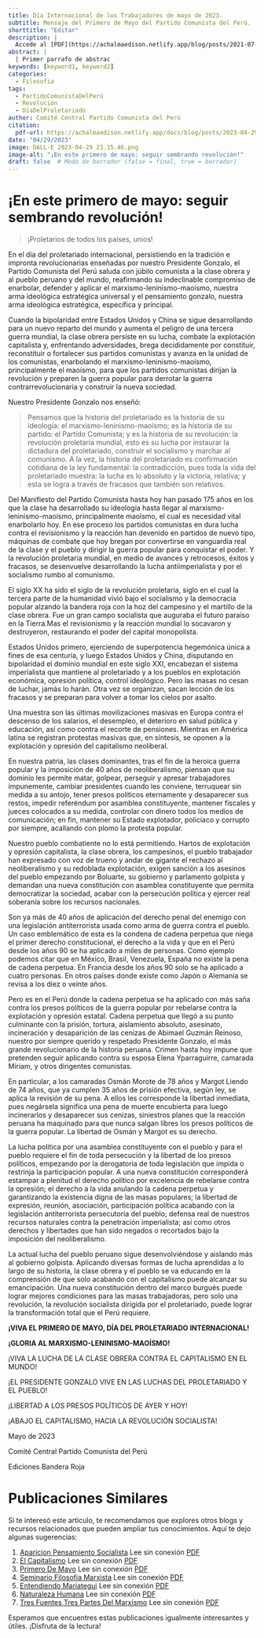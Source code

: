 ```yaml
---
title: Día Internacional de los Trabajadores de mayo de 2023.
subtitle: Mensaje del Primero de Mayo del Partido Comunista del Perú.
shorttitle: "Editar"
description: |
  Accede al [PDF](https://achalmaedison.netlify.app/blog/posts/2021-07-14-comandos-blogdown/index.pdf) completo aquí. Actualizar enlace
abstract: |
  | Primer parrafo de abstrac
keywords: [keyword1, keyword2]
categories:
  - Filosofia
tags:
  - PartidoComunistaDelPerú
  - Revolución
  - DíaDelProletariado
author: Comité Central Partido Comunista del Perú
citation:
  pdf-url: https://achalmaedison.netlify.app/docs/blog/posts/2023-04-29-primero-de-mayo/index.pdf
date: "04/29/2023"
image: DALL·E 2023-04-29 23.15.46.png
image-alt: "¡En este primero de mayo: seguir sembrando revolución!"
draft: false  # Modo de borrador (false = final, true = borrador)
---
```








# ¡En este primero de mayo: seguir sembrando revolución!

> ¡Proletarios de todos los países, uníos!

En el día del proletariado internacional, persistiendo en la
tradición e impronta revolucionarias enseñadas por nuestro
Presidente Gonzalo, el Partido Comunista del Perú saluda con
júbilo comunista a la clase obrera y al pueblo peruano y del
mundo, reafirmando su indeclinable compromiso de enarbolar,
defender y aplicar el marxismo-leninismo-maoísmo, nuestra
arma ideológica estratégica universal y el pensamiento gonzalo,
nuestra arma ideológica estratégica, específica y principal.

Cuando la bipolaridad entre Estados Unidos y China se
sigue desarrollando para un nuevo reparto del mundo y aumenta
el peligro de una tercera guerra mundial, la clase obrera persiste
en su lucha, combate la explotación capitalista y, enfrentando
adversidades, brega decididamente por constituir, reconstituir o
fortalecer sus partidos comunistas y avanza en la unidad de los
comunistas, enarbolando el marxismo-leninismo-maoísmo,
principalmente el maoísmo, para que los partidos comunistas
dirijan la revolución y preparen la guerra popular para derrotar la
guerra contrarrevolucionaria y construir la nueva sociedad.

Nuestro Presidente Gonzalo nos enseñó:

> Pensamos que la historia del proletariado es la historia de su ideología: el marxismo-leninismo-maoísmo; es la historia de su partido: el Partido Comunista; y es la historia de su revolución: la revolución proletaria mundial, esto es su lucha por instaurar la dictadura del proletariado, construir el socialismo y marchar al comunismo. A la vez, la historia del proletariado es confirmación cotidiana de la ley fundamental: la contradicción, pues toda la vida del proletariado muestra: la lucha es lo absoluto y la victoria, relativa; y esta se logra a través de fracasos que también son relativos.

Del Manifiesto del Partido Comunista hasta hoy han pasado
175 años en los que la clase ha desarrollado su ideología hasta
llegar al marxismo-leninismo-maoísmo, principalmente
maoísmo, el cual es necesidad vital enarbolarlo hoy. En ese
proceso los partidos comunistas en dura lucha contra el
revisionismo y la reacción han devenido en partidos de nuevo
tipo, máquinas de combate que hoy bregan por convertirse en
vanguardia real de la clase y el pueblo y dirigir la guerra popular
para conquistar el poder. Y la revolución proletaria mundial, en
medio de avances y retrocesos, éxitos y fracasos, se desenvuelve
desarrollando la lucha antiimperialista y por el socialismo rumbo
al comunismo.

El siglo XX ha sido el siglo de la revolución proletaria, siglo
en el cual la tercera parte de la humanidad vivió bajo el
socialismo y la democracia popular alzando la bandera roja con
la hoz del campesino y el martillo de la clase obrera. Fue un gran
campo socialista que auguraba el futuro paraíso en la Tierra.Mas
el revisionismo y la reacción mundial lo socavaron y destruyeron,
restaurando el poder del capital monopolista.

Estados Unidos primero, ejerciendo de superpotencia
hegemónica única a fines de esa centuria, y luego Estados Unidos
y China, disputando en bipolaridad el dominio mundial en este
siglo XXI, encabezan el sistema imperialista que mantiene al
proletariado y a los pueblos en explotación económica, opresión
política, control ideológico. Pero las masas no cesan de luchar,
jamás lo harán. Otra vez se organizan, sacan lección de los
fracasos y se preparan para volver a tomar los cielos por asalto.

Una muestra son las últimas movilizaciones masivas en
Europa contra el descenso de los salarios, el desempleo, el
deterioro en salud pública y educación, así como contra el
recorte de pensiones. Mientras en América latina se registran
protestas masivas que, en síntesis, se oponen a la explotación y
opresión del capitalismo neoliberal.

En nuestra patria, las clases dominantes, tras el fin de la
heroica guerra popular y la imposición de 40 años de
neoliberalismo, piensan que su dominio les permite matar,
golpear, perseguir y apresar trabajadores impunemente, cambiar
presidentes cuando les conviene, terruquear sin medida a su
antojo, tener presos políticos eternamente y desaparecer sus
restos, impedir referéndum por asamblea constituyente,
mantener fiscales y jueces colocados a su medida, controlar con
dinero todos los medios de comunicación; en fin, mantener su
Estado explotador, policiaco y corrupto por siempre, acallando
con plomo la protesta popular.

Nuestro pueblo combatiente no lo está permitiendo. Hartos
de explotación y opresión capitalista, la clase obrera, los
campesinos, el pueblo trabajador han expresado con voz de
trueno y andar de gigante el rechazo al neoliberalismo y su
redoblada explotación, exigen sanción a los asesinos del pueblo
empezando por Boluarte, su gobierno y parlamento golpista y
demandan una nueva constitución con asamblea constituyente
que permita democratizar la sociedad, acabar con la persecución
política y ejercer real soberanía sobre los recursos nacionales.

Son ya más de 40 años de aplicación del derecho penal del
enemigo con una legislación antiterrorista usada como arma de
guerra contra el pueblo. Un caso emblemático de esta es la
condena de cadena perpetua que niega el primer derecho
constitucional, el derecho a la vida y que en el Perú desde los
años 90 se ha aplicado a miles de personas. Como ejemplo
podemos citar que en México, Brasil, Venezuela, España no existe
la pena de cadena perpetua. En Francia desde los años 90 solo se
ha aplicado a cuatro personas. En otros países donde existe como
Japón o Alemania se revisa a los diez o veinte años.

Pero es en el Perú donde la cadena perpetua se ha aplicado
con más saña contra los presos políticos de la guerra popular por
rebelarse contra la explotación y opresión estatal. Cadena
perpetua que llegó a su punto culminante con la prisión, tortura,
aislamiento absoluto, asesinato, incineración y desaparición de
las cenizas de Abimael Guzmán Reinoso, nuestro por siempre
querido y respetado Presidente Gonzalo, el más grande
revolucionario de la historia peruana. Crimen hasta hoy impune
que pretenden seguir aplicando contra su esposa Elena
Yparraguirre, camarada Míriam, y otros dirigentes comunistas.

En particular, a los camaradas Osmán Morote de 78 años y
Margot Liendo de 74 años, que ya cumplen 35 años de prisión
efectiva, según ley, se aplica la revisión de su pena. A ellos les
corresponde la libertad inmediata, pues negársela significa una
pena de muerte encubierta para luego incinerarlos y desaparecer
sus cenizas, siniestros planes que la reacción peruana ha
maquinado para que nunca salgan libres los presos políticos de la
guerra popular. La libertad de Osmán y Margot es su derecho.

La lucha política por una asamblea constituyente con el
pueblo y para el pueblo requiere el fin de toda persecución y la
libertad de los presos políticos, empezando por la derogatoria de
toda legislación que impida o restrinja la participación popular.
A una nueva constitución corresponderá estampar a plenitud el
derecho político por excelencia de rebelarse contra la opresión;
el derecho a la vida anulando la cadena perpetua y garantizando
la existencia digna de las masas populares; la libertad de
expresión, reunión, asociación, participación política acabando
con la legislación antiterrorista persecutoria del pueblo; defensa
real de nuestros recursos naturales contra la penetración
imperialista; así como otros derechos y libertades que han sido
negados o recortados bajo la imposición del neoliberalismo.

La actual lucha del pueblo peruano sigue desenvolviéndose
y aislando más al gobierno golpista. Aplicando diversas formas
de lucha aprendidas a lo largo de su historia, la clase obrera y el
pueblo se va educando en la comprensión de que solo acabando
con el capitalismo puede alcanzar su emancipación. Una nueva
constitución dentro del marco burgués puede lograr mejores
condiciones para las masas trabajadoras, pero solo una
revolución, la revolución socialista dirigida por el proletariado,
puede lograr la transformación total que el Perú requiere.

**¡VIVA EL PRIMERO DE MAYO, DÍA DEL PROLETARIADO INTERNACIONAL!**

**¡GLORIA AL MARXISMO-LENINISMO-MAOÍSMO!**

¡VIVA LA LUCHA DE LA CLASE OBRERA
CONTRA EL CAPITALISMO EN EL MUNDO!

¡EL PRESIDENTE GONZALO VIVE
EN LAS LUCHAS DEL PROLETARIADO Y EL PUEBLO!

¡LIBERTAD A LOS PRESOS POLÍTICOS DE AYER Y HOY!

¡ABAJO EL CAPITALISMO,
HACIA LA REVOLUCIÓN SOCIALISTA!

Mayo de 2023 

Comité Central Partido Comunista del Perú

Ediciones Bandera Roja


# Publicaciones Similares

Si te interesó este artículo, te recomendamos que explores otros blogs y recursos relacionados que pueden ampliar tus conocimientos. Aquí te dejo algunas sugerencias:


1. [Aparicion Pensamiento Socialista](https://achalmaedison.netlify.app/filosofia-politica/filosofia/2018-04-23-aparicion-pensamiento-socialista) Lee sin conexión [PDF](https://achalmaedison.netlify.app/filosofia-politica/filosofia/2018-04-23-aparicion-pensamiento-socialista/index.pdf)
2. [El Capitalismo](https://achalmaedison.netlify.app/filosofia-politica/filosofia/2023-03-03-el-capitalismo) Lee sin conexión [PDF](https://achalmaedison.netlify.app/filosofia-politica/filosofia/2023-03-03-el-capitalismo/index.pdf)
3. [Primero De Mayo](https://achalmaedison.netlify.app/filosofia-politica/filosofia/2023-04-29-primero-de-mayo) Lee sin conexión [PDF](https://achalmaedison.netlify.app/filosofia-politica/filosofia/2023-04-29-primero-de-mayo/index.pdf)
4. [Seminario Filosofia Marxista](https://achalmaedison.netlify.app/filosofia-politica/filosofia/2023-05-19-seminario-filosofia-marxista) Lee sin conexión [PDF](https://achalmaedison.netlify.app/filosofia-politica/filosofia/2023-05-19-seminario-filosofia-marxista/index.pdf)
5. [Entendiendo Mariategui](https://achalmaedison.netlify.app/filosofia-politica/filosofia/2023-06-09-entendiendo-mariategui) Lee sin conexión [PDF](https://achalmaedison.netlify.app/filosofia-politica/filosofia/2023-06-09-entendiendo-mariategui/index.pdf)
6. [Naturaleza Humana](https://achalmaedison.netlify.app/filosofia-politica/filosofia/2023-06-09-naturaleza-humana) Lee sin conexión [PDF](https://achalmaedison.netlify.app/filosofia-politica/filosofia/2023-06-09-naturaleza-humana/index.pdf)
7. [Tres Fuentes Tres Partes Del Marxismo](https://achalmaedison.netlify.app/filosofia-politica/filosofia/2023-10-23-tres-fuentes-tres-partes-del-marxismo) Lee sin conexión [PDF](https://achalmaedison.netlify.app/filosofia-politica/filosofia/2023-10-23-tres-fuentes-tres-partes-del-marxismo/index.pdf)


Esperamos que encuentres estas publicaciones igualmente interesantes y útiles. ¡Disfruta de la lectura!

